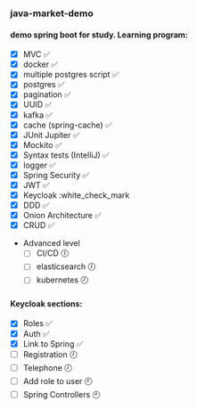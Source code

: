 ### java-market-demo

#### demo spring boot for study. Learning program:

- [X] MVC :white_check_mark:
- [X] docker :white_check_mark:
- [X] multiple postgres script :white_check_mark:
- [X] postgres :white_check_mark:
- [X] pagination :white_check_mark:
- [X] UUID :white_check_mark:
- [X] kafka :white_check_mark:
- [X] cache (spring-cache) :white_check_mark:
- [X] JUnit Jupiter :white_check_mark:
- [X] Mockito :white_check_mark:
- [X] Syntax tests (IntelliJ) :white_check_mark:
- [X] logger :white_check_mark:
- [X] Spring Security :white_check_mark:
- [X] JWT :white_check_mark:
- [X] Keycloak :white_check_mark
- [X] DDD :white_check_mark:
- [X] Onion Architecture :white_check_mark:
- [X] CRUD :white_check_mark:

- Advanced level
    - [ ] CI/CD :clock6:
    - [ ] elasticsearch :clock7:
    - [ ] kubernetes :clock8:

#### Keycloak sections:

- [X] Roles :white_check_mark:
- [X] Auth :white_check_mark:
- [X] Link to Spring :white_check_mark:
- [ ] Registration :clock8:
- [ ] Telephone :clock8:
- [ ] Add role to user :clock9:
- [ ] Spring Controllers :clock10: